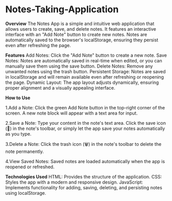 # Notes-Taking-Application

**Overview**
The Notes App is a simple and intuitive web application that allows users to create, save, and delete notes. It features an interactive interface with an "Add Note" button to create new notes. Notes are automatically saved to the browser's localStorage, ensuring they persist even after refreshing the page.

**Features**
Add Notes: Click the "Add Note" button to create a new note.
Save Notes: Notes are automatically saved in real-time when edited, or you can manually save them using the save button.
Delete Notes: Remove any unwanted notes using the trash button.
Persistent Storage: Notes are saved in localStorage and will remain available even after refreshing or reopening the page.
Dynamic Layout: The app layout adjusts dynamically, ensuring proper alignment and a visually appealing interface.

**How to Use**

1.Add a Note:
Click the green Add Note button in the top-right corner of the screen.
A new note block will appear with a text area for input.

2.Save a Note:
Type your content in the note's text area.
Click the save icon (💾) in the note's toolbar, or simply let the app save your notes automatically as you type.

3.Delete a Note:
Click the trash icon (🗑️) in the note's toolbar to delete the note permanently.

4.View Saved Notes:
Saved notes are loaded automatically when the app is reopened or refreshed.

**Technologies Used**
HTML: Provides the structure of the application.
CSS: Styles the app with a modern and responsive design.
JavaScript: Implements functionality for adding, saving, deleting, and persisting notes using localStorage.
